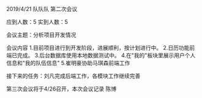 2019/4/21  队队队 第二次会议

应到人数：5  实到人数：5

会议主题：分析项目开发情况

会议内容
1.目前项目进行到开发阶段，进展顺利，按计划进行中。
2.日历功能前端已完成。
3.后台数据库使用本地数据测试中。
4.在"我的"板块里展示用户个人信息和"我的队伍信息"
5.崔明豪协助马琪森前端工作

接下来的任务：刘凡完成后端工作，各模块工作继续完善

第三次会议将于4/26召开，本次会议记录 陈博
